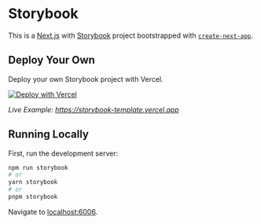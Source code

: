 # Storybook

This is a [Next.js](https://nextjs.org/) with [Storybook](https://storybook.js.org/) project bootstrapped with [`create-next-app`](https://github.com/vercel/next.js/tree/canary/packages/create-next-app).

## Deploy Your Own

Deploy your own Storybook project with Vercel.

[![Deploy with Vercel](https://vercel.com/button)](https://vercel.com/new/clone?repository-url=https://github.com/khulnasoft-lab/khulnasoft/tree/main/examples/storybook&template=storybook)

_Live Example: https://storybook-template.vercel.app_

## Running Locally

First, run the development server:

```bash
npm run storybook
# or
yarn storybook
# or
pnpm storybook
```

Navigate to [localhost:6006](http://localhost:6006/).
